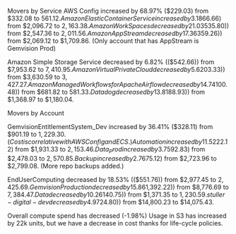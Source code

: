 Movers by Service
AWS Config increased by 68.97% ($229.03) from $332.08 to $561.12.
Amazon Elastic Container Service increased by 3.18% ($66.66) from $2,096.72 to $2,163.38.
Amazon WorkSpaces decreased by 21.03% (($535.80)) from $2,547.36 to $2,011.56.
AmazonAppStream decreased by 17.36% (($359.26)) from $2,069.12 to $1,709.86. (Only account that has AppStream is Gemvision Prod)

Amazon Simple Storage Service decreased by 6.82% (($542.66)) from $7,953.62 to $7,410.95. 
Amazon Virtual Private Cloud decreased by 5.6% (($203.33)) from $3,630.59 to $3,427.27.
Amazon Managed Workflows for Apache Airflow decreased by 14.74% (($100.48)) from $681.82 to $581.33.
Datadog decreased by 13.8% (($188.93)) from $1,368.97 to $1,180.04.

Movers by Account

GemvisionEntitlementSystem_Dev increased by 36.41% ($328.11) from $901.19 to $1,229.30. (Cost is correlative with AWS Config and ECS.)
Automation increased by 11.5% ($222.12) from $1,931.33 to $2,153.46.
Data_Prod increased by 3.75% ($92.83) from $2,478.03 to $2,570.85.
Backup increased by 2.76% ($75.12) from $2,723.96 to $2,799.08. (More repo backups added.)

EndUserComputing decreased by 18.53% (($551.76)) from $2,977.45 to $2,425.69.
Gemvision Production decreased by 15.86% (($1,392.22)) from $8,776.69 to $7,384.47.
Data decreased by 10.26% (($140.75)) from $1,371.35 to $1,230.59.
stuller-digital-dev decreased by 4.9% (($724.80)) from $14,800.23 to $14,075.43.

Overall compute spend has decreased (-1.98%)
Usage in S3 has increased by 22k units, but we have a decrease in cost thanks for life-cycle policies.
